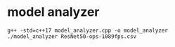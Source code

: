# model analyzer
```
g++ -std=c++17 model_analyzer.cpp -o model_analyzer
./model_analyzer ResNet50-ops-1089fps.csv
```

